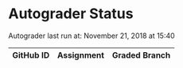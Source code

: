 # Autograder Status
Autograder last run at: November 21, 2018 at 15:40

| GitHub ID | Assignment | Graded Branch |
|-----------|------------|---------------|
